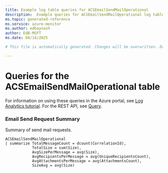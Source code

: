 ```yaml
---
title: Example log table queries for ACSEmailSendMailOperational
description:  Example queries for ACSEmailSendMailOperational log table
ms.topic: generated-reference
ms.service: azure-monitor
ms.author: edbaynash
author: EdB-MSFT
ms.date: 04/14/2025

# This file is automatically generated. Changes will be overwritten. Do not change this file directly. 

---
```


# Queries for the ACSEmailSendMailOperational table

For information on using these queries in the Azure portal, see [Log Analytics tutorial](/azure/azure-monitor/logs/log-analytics-tutorial). For the REST API, see [Query](/azure/azure-monitor/logs/api/overview).


### Email Send Request Summary  


Summary of send mail requests.  

```query
ACSEmailSendMailOperational
| summarize TotalMessageCount = dcount(CorrelationId),
            TotalSize = sum(Size),
            AvgSizePerMessage = avg(Size),
            AvgRecipientsPerMessage = avg(UniqueRecipientsCount),
            AvgAttachmentsPerMessage = avg(AttachmentsCount),
            SizeAvg = avg(Size) 
```

